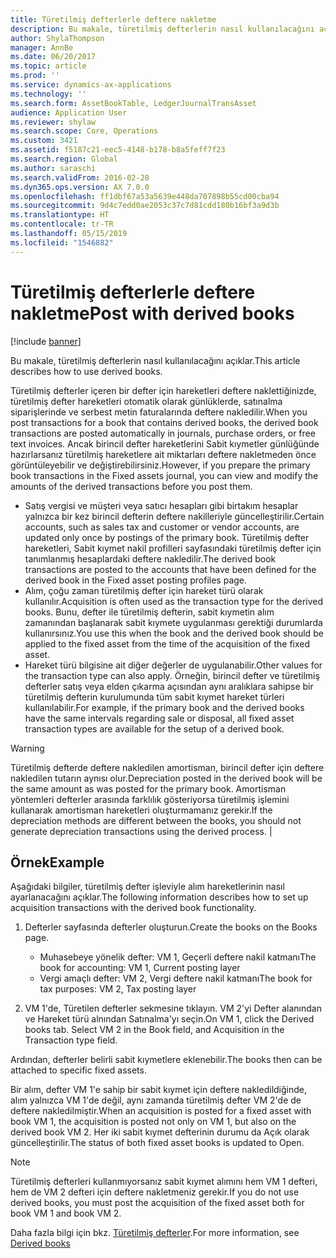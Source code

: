 ```yaml
---
title: Türetilmiş defterlerle deftere nakletme
description: Bu makale, türetilmiş defterlerin nasıl kullanılacağını açıklar.
author: ShylaThompson
manager: AnnBe
ms.date: 06/20/2017
ms.topic: article
ms.prod: ''
ms.service: dynamics-ax-applications
ms.technology: ''
ms.search.form: AssetBookTable, LedgerJournalTransAsset
audience: Application User
ms.reviewer: shylaw
ms.search.scope: Core, Operations
ms.custom: 3421
ms.assetid: f5187c21-eec5-4148-b178-b8a5feff7f23
ms.search.region: Global
ms.author: saraschi
ms.search.validFrom: 2016-02-28
ms.dyn365.ops.version: AX 7.0.0
ms.openlocfilehash: ff1dbf67a53a5639e448da707898b55cd00cba94
ms.sourcegitcommit: 9d4c7edd0ae2053c37c7d81cdd180b16bf3a9d3b
ms.translationtype: HT
ms.contentlocale: tr-TR
ms.lasthandoff: 05/15/2019
ms.locfileid: "1546882"
---
```

# <a name="post-with-derived-books"></a><span data-ttu-id="ca3ba-103">Türetilmiş defterlerle deftere nakletme</span><span class="sxs-lookup"><span data-stu-id="ca3ba-103">Post with derived books</span></span>

[!include [banner](../includes/banner.md)]

<span data-ttu-id="ca3ba-104">Bu makale, türetilmiş defterlerin nasıl kullanılacağını açıklar.</span><span class="sxs-lookup"><span data-stu-id="ca3ba-104">This article describes how to use derived books.</span></span>

<span data-ttu-id="ca3ba-105">Türetilmiş defterler içeren bir defter için hareketleri deftere naklettiğinizde, türetilmiş defter hareketleri otomatik olarak günlüklerde, satınalma siparişlerinde ve serbest metin faturalarında deftere nakledilir.</span><span class="sxs-lookup"><span data-stu-id="ca3ba-105">When you post transactions for a book that contains derived books, the derived book transactions are posted automatically in journals, purchase orders, or free text invoices.</span></span> <span data-ttu-id="ca3ba-106">Ancak birincil defter hareketlerini Sabit kıymetler günlüğünde hazırlarsanız türetilmiş hareketlere ait miktarları deftere nakletmeden önce görüntüleyebilir ve değiştirebilirsiniz.</span><span class="sxs-lookup"><span data-stu-id="ca3ba-106">However, if you prepare the primary book transactions in the Fixed assets journal, you can view and modify the amounts of the derived transactions before you post them.</span></span>
-   <span data-ttu-id="ca3ba-107">Satış vergisi ve müşteri veya satıcı hesapları gibi birtakım hesaplar yalnızca bir kez birincil defterin deftere nakilleriyle güncelleştirilir.</span><span class="sxs-lookup"><span data-stu-id="ca3ba-107">Certain accounts, such as sales tax and customer or vendor accounts, are updated only once by postings of the primary book.</span></span> <span data-ttu-id="ca3ba-108">Türetilmiş defter hareketleri, Sabit kıymet nakil profilleri sayfasındaki türetilmiş defter için tanımlanmış hesaplardaki deftere nakledilir.</span><span class="sxs-lookup"><span data-stu-id="ca3ba-108">The derived book transactions are posted to the accounts that have been defined for the derived book in the Fixed asset posting profiles page.</span></span>
-   <span data-ttu-id="ca3ba-109">Alım, çoğu zaman türetilmiş defter için hareket türü olarak kullanılır.</span><span class="sxs-lookup"><span data-stu-id="ca3ba-109">Acquisition is often used as the transaction type for the derived books.</span></span> <span data-ttu-id="ca3ba-110">Bunu, defter ile türetilmiş defterin, sabit kıymetin alım zamanından başlanarak sabit kıymete uygulanması gerektiği durumlarda kullanırsınız.</span><span class="sxs-lookup"><span data-stu-id="ca3ba-110">You use this when the book and the derived book should be applied to the fixed asset from the time of the acquisition of the fixed asset.</span></span>
-   <span data-ttu-id="ca3ba-111">Hareket türü bilgisine ait diğer değerler de uygulanabilir.</span><span class="sxs-lookup"><span data-stu-id="ca3ba-111">Other values for the transaction type can also apply.</span></span> <span data-ttu-id="ca3ba-112">Örneğin, birincil defter ve türetilmiş defterler satış veya elden çıkarma açısından aynı aralıklara sahipse bir türetilmiş defterin kurulumunda tüm sabit kıymet hareket türleri kullanılabilir.</span><span class="sxs-lookup"><span data-stu-id="ca3ba-112">For example, if the primary book and the derived books have the same intervals regarding sale or disposal, all fixed asset transaction types are available for the setup of a derived book.</span></span>

> [!WARNING]
> <span data-ttu-id="ca3ba-113">Türetilmiş defterde deftere nakledilen amortisman, birincil defter için deftere nakledilen tutarın aynısı olur.</span><span class="sxs-lookup"><span data-stu-id="ca3ba-113">Depreciation posted in the derived book will be the same amount as was posted for the primary book.</span></span> <span data-ttu-id="ca3ba-114">Amortisman yöntemleri defterler arasında farklılık gösteriyorsa türetilmiş işlemini kullanarak amortisman hareketleri oluşturmamanız gerekir.</span><span class="sxs-lookup"><span data-stu-id="ca3ba-114">If the depreciation methods are different between the books, you should not generate depreciation transactions using the derived process.</span></span> |

## <a name="example"></a><span data-ttu-id="ca3ba-115">Örnek</span><span class="sxs-lookup"><span data-stu-id="ca3ba-115">Example</span></span> 
<span data-ttu-id="ca3ba-116">Aşağıdaki bilgiler, türetilmiş defter işleviyle alım hareketlerinin nasıl ayarlanacağını açıklar.</span><span class="sxs-lookup"><span data-stu-id="ca3ba-116">The following information describes how to set up acquisition transactions with the derived book functionality.</span></span>

1.  <span data-ttu-id="ca3ba-117">Defterler sayfasında defterler oluşturun.</span><span class="sxs-lookup"><span data-stu-id="ca3ba-117">Create the books on the Books page.</span></span>
    -   <span data-ttu-id="ca3ba-118">Muhasebeye yönelik defter: VM 1, Geçerli deftere nakil katmanı</span><span class="sxs-lookup"><span data-stu-id="ca3ba-118">The book for accounting: VM 1, Current posting layer</span></span>
    -   <span data-ttu-id="ca3ba-119">Vergi amaçlı defter: VM 2, Vergi deftere nakil katmanı</span><span class="sxs-lookup"><span data-stu-id="ca3ba-119">The book for tax purposes: VM 2, Tax posting layer</span></span>

2.  <span data-ttu-id="ca3ba-120">VM 1'de, Türetilen defterler sekmesine tıklayın. VM 2'yi Defter alanından ve Hareket türü alnından Satınalma'yı seçin.</span><span class="sxs-lookup"><span data-stu-id="ca3ba-120">On VM 1, click the Derived books tab. Select VM 2 in the Book field, and Acquisition in the Transaction type field.</span></span>

<span data-ttu-id="ca3ba-121">Ardından, defterler belirli sabit kıymetlere eklenebilir.</span><span class="sxs-lookup"><span data-stu-id="ca3ba-121">The books then can be attached to specific fixed assets.</span></span> 

<span data-ttu-id="ca3ba-122">Bir alım, defter VM 1'e sahip bir sabit kıymet için deftere nakledildiğinde, alım yalnızca VM 1'de değil, aynı zamanda türetilmiş defter VM 2'de de deftere nakledilmiştir.</span><span class="sxs-lookup"><span data-stu-id="ca3ba-122">When an acquisition is posted for a fixed asset with book VM 1, the acquisition is posted not only on VM 1, but also on the derived book VM 2.</span></span> <span data-ttu-id="ca3ba-123">Her iki sabit kıymet defterinin durumu da Açık olarak güncelleştirilir.</span><span class="sxs-lookup"><span data-stu-id="ca3ba-123">The status of both fixed asset books is updated to Open.</span></span>

> [!NOTE]                                                                                                         
> <span data-ttu-id="ca3ba-124">Türetilmiş defterleri kullanmıyorsanız sabit kıymet alımını hem VM 1 defteri, hem de VM 2 defteri için deftere nakletmeniz gerekir.</span><span class="sxs-lookup"><span data-stu-id="ca3ba-124">If you do not use derived books, you must post the acquisition of the fixed asset both for book VM 1 and book VM 2.</span></span>

<span data-ttu-id="ca3ba-125">Daha fazla bilgi için bkz. [Türetilmiş defterler](derived-books.md).</span><span class="sxs-lookup"><span data-stu-id="ca3ba-125">For more information, see [Derived books](derived-books.md)</span></span>



